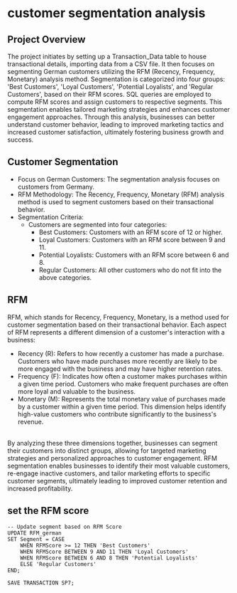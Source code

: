 # customer segmentation analysis

## Project Overview
The project initiates by setting up a Transaction_Data table to house transactional details, importing data from a CSV file. It then focuses on segmenting German customers utilizing the RFM (Recency, Frequency, Monetary) analysis method. Segmentation is categorized into four groups: 'Best Customers', 'Loyal Customers', 'Potential Loyalists', and 'Regular Customers', based on their RFM scores. SQL queries are employed to compute RFM scores and assign customers to respective segments. This segmentation enables tailored marketing strategies and enhances customer engagement approaches. Through this analysis, businesses can better understand customer behavior, leading to improved marketing tactics and increased customer satisfaction, ultimately fostering business growth and success.

## Customer Segmentation

- Focus on German Customers: The segmentation analysis focuses on customers from Germany.
- RFM Methodology: The Recency, Frequency, Monetary (RFM) analysis method is used to segment customers based on their transactional behavior.
- Segmentation Criteria:
    - Customers are segmented into four categories:
        - Best Customers: Customers with an RFM score of 12 or higher.
        - Loyal Customers: Customers with an RFM score between 9 and 11.
        - Potential Loyalists: Customers with an RFM score between 6 and 8.
        - Regular Customers: All other customers who do not fit into the above categories.

## RFM
RFM, which stands for Recency, Frequency, Monetary, is a method used for customer segmentation based on their transactional behavior. Each aspect of RFM represents a different dimension of a customer's interaction with a business:

- Recency (R): Refers to how recently a customer has made a purchase. Customers who have made purchases more recently are likely to be more engaged with the business and may have higher retention rates.
- Frequency (F): Indicates how often a customer makes purchases within a given time period. Customers who make frequent purchases are often more loyal and valuable to the business.
- Monetary (M): Represents the total monetary value of purchases made by a customer within a given time period. This dimension helps identify high-value customers who contribute significantly to the business's revenue.

<br>
By analyzing these three dimensions together, businesses can segment their customers into distinct groups, allowing for targeted marketing strategies and personalized approaches to customer engagement. RFM segmentation enables businesses to identify their most valuable customers, re-engage inactive customers, and tailor marketing efforts to specific customer segments, ultimately leading to improved customer retention and increased profitability.
<br>

## set the RFM score

```
-- Update segment based on RFM Score
UPDATE RFM_german
SET Segment = CASE
    WHEN RFMScore >= 12 THEN 'Best Customers'
    WHEN RFMScore BETWEEN 9 AND 11 THEN 'Loyal Customers'
    WHEN RFMScore BETWEEN 6 AND 8 THEN 'Potential Loyalists'
    ELSE 'Regular Customers'
END;

SAVE TRANSACTION SP7;
```

